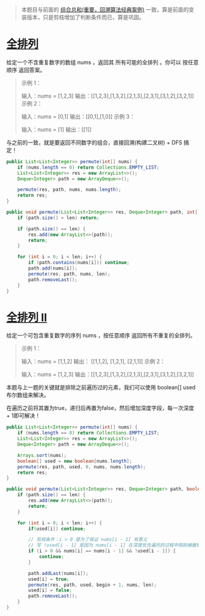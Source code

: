 >本题目与前面的 [组合总和(重要，回溯算法经典案例)](https://leetcode.cn/problems/combination-sum/) 一致，算是前面的变装版本，只是剪枝增加了判断条件而已，算是巩固。



# [全排列](https://leetcode.cn/problems/permutations/)

给定一个不含重复数字的数组 nums ，返回其 所有可能的全排列 。你可以 按任意顺序 返回答案。

> 示例 1：
>
> 输入：nums = [1,2,3]
> 输出：[[1,2,3],[1,3,2],[2,1,3],[2,3,1],[3,1,2],[3,2,1]]
> 示例 2：
>
> 输入：nums = [0,1]
> 输出：[[0,1],[1,0]]
> 示例 3：
>
> 输入：nums = [1]
> 输出：[[1]]

与之前的一致，就是要返回不同数字的组合，直接回溯(构建二叉树) + DFS 搞定！

```java
public List<List<Integer>> permute(int[] nums) {
    if (nums.length == 0) return Collections.EMPTY_LIST;
    List<List<Integer>> res = new ArrayList<>();
    Deque<Integer> path = new ArrayDeque<>();

    permute(res, path, nums, nums.length);
    return res;
}

public void permute(List<List<Integer>> res, Deque<Integer> path, int[] nums, int len) {
    if (path.size() > len) return;

    if (path.size() == len) {
        res.add(new ArrayList<>(path));
        return;
    }

    for (int i = 0; i < len; i++) {
        if (path.contains(nums[i])) continue;
        path.add(nums[i]);
        permute(res, path, nums, len);
        path.removeLast();
    }
}
```

# [全排列 II](https://leetcode.cn/problems/permutations-ii/)

给定一个可包含重复数字的序列 nums ，按任意顺序 返回所有不重复的全排列。

> 示例 1：
>
> 输入：nums = [1,1,2]
> 输出：
> [[1,1,2],
>  [1,2,1],
>  [2,1,1]]
> 示例 2：
>
> 输入：nums = [1,2,3]
> 输出：[[1,2,3],[1,3,2],[2,1,3],[2,3,1],[3,1,2],[3,2,1]]

本题与上一题的关键就是排除之前遍历过的元素，我们可以使用 boolean[] used 布尔数组来解决。

在遍历之前将其置为true，递归后再置为false，然后增加深度字段，每一次深度 + 1即可解决！

```java
public List<List<Integer>> permute(int[] nums) {
    if (nums.length == 0) return Collections.EMPTY_LIST;
    List<List<Integer>> res = new ArrayList<>();
    Deque<Integer> path = new ArrayDeque<>();

    Arrays.sort(nums);
    boolean[] used = new boolean[nums.length];
    permute(res, path, used, 0, nums, nums.length);
    return res;
}

public void permute(List<List<Integer>> res, Deque<Integer> path, boolean[] used, int begin, int[] nums, int len) {
    if (path.size() == len) {
        res.add(new ArrayList<>(path));
        return;
    }

    for (int i = 0; i < len; i++) {
        if(used[i]) continue;

        // 剪枝条件：i > 0 是为了保证 nums[i - 1] 有意义
        // 写 !used[i - 1] 是因为 nums[i - 1] 在深度优先遍历的过程中刚刚被撤销选择
        if (i > 0 && nums[i] == nums[i - 1] && !used[i - 1]) {
            continue;
        }

        path.addLast(nums[i]);
        used[i] = true;
        permute(res, path, used, begin + 1, nums, len);
        used[i] = false;
        path.removeLast();
    }
}
```